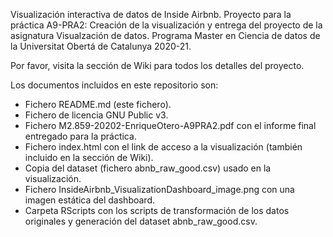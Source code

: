 Visualización interactiva de datos de Inside Airbnb.
Proyecto para la práctica A9-PRA2: Creación de la visualización y entrega del proyecto de la asignatura Visualzación de datos.
Programa Master en Ciencia de datos de la Universitat Obertá de Catalunya 2020-21.

Por favor, visita la sección de Wiki para todos los detalles del proyecto.

Los documentos incluidos en este repositorio son:

- Fichero README.md (este fichero).
- Fichero de licencia GNU Public v3.
- Fichero M2.859-20202-EnriqueOtero-A9PRA2.pdf con el informe final entregado para la práctica.
- Fichero index.html con el link de acceso a la visualización (también incluido en la sección de Wiki).
- Copia del dataset (fichero abnb_raw_good.csv) usado en la visualización.
- Fichero InsideAirbnb_VisualizationDashboard_image.png con una imagen estática del dashboard.
- Carpeta RScripts con los scripts de transformación de los datos originales y generación del dataset abnb_raw_good.csv.

